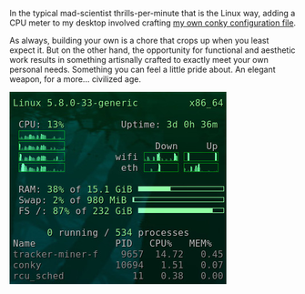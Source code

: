 <!--
.. title: Conky.
.. slug: conky
.. date: 2020-01-15 16:09:13-06:00
.. tags: linux
-->

In the typical mad-scientist thrills-per-minute that is the Linux way,
adding a CPU meter to my desktop involved crafting
[my own conky configuration file](https://github.com/tartley/dotfiles/tree/main/.config/conky).

As always, building your own is a chore that crops up when you least expect
it. But on the other hand, the opportunity for functional and aesthetic
work results in something artisnally crafted to exactly meet your own personal
needs. Something you can feel a little pride about. An elegant weapon,
for a more... civilized age.

![An elegant weapon, for a more... civilised age.](/files/2020/conky.jpg)
